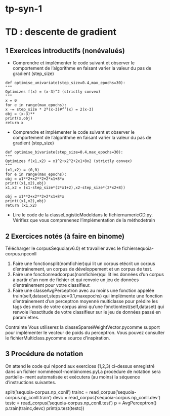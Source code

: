 # tp-syn-1

# TD : descente de gradient

## 1 Exercices introductifs (nonévalués)

- Comprendre et implémenter le code suivant et observer le comportement
    de l’algorithme en faisant varier la valeur du pas de gradient (step_size)

```
def optimise_univariate(step_size=0.4,max_epochs=30):
"""
Optimizes f(x) = (x-3)^2 (strictly convex)
"""
x = 0
for e in range(max_epochs):
x -= step_size * 2*(x-3)#f’(x) = 2(x-3)
obj = (x-3)**
print(x,obj)
return x
```
- Comprendre et implémenter le code suivant et observer le comportement
    de l’algorithme en faisant varier la valeur du pas de gradient (step_size)

```
def optimise_bivariate(step_size=0.4,max_epochs=30):
"""
Optimizes f(x1,x2) = x1^2+x2^2+2x1+8x2 (strictly convex)
"""
(x1,x2) = (0,0)
for e in range(max_epochs):
obj = x1**2+x2**2+2*x1+8*x
print((x1,x2),obj)
x1,x2 = (x1-step_size*(2*x1+2),x2-step_size*(2*x2+8))
```
```
obj = x1**2+x2**2+2*x1+8*x
print((x1,x2),obj)
return (x1,x2)
```
- Lire le code de la classeLogisticModeldans le fichiernumericGD.py.
    Vérifiez que vous comprenenez l’implémentation de la méthodetrain

## 2 Exercices notés (à faire en binome)

Télécharger le corpusSequoia(v6.0) et travailler avec le fichiersequoia-corpus.npconll

1. Faire une fonctionsplit(nomfichier)qui lit un corpus etécrit un corpus
    d’entrainement, un corpus de développement et un corpus de test.
2. Faire une fonctionreadcorpus(nomfichier)qui lit les données d’un
    corpus à partir d’un nom de fichier et qui renvoie un jeu de données
    d’entrainement pour votre classifieur.
3. Faire une classeAvgPerceptron avec au moins une fonction appelée
    train(self,dataset,stepsize=0.1,maxepochs) qui implémente une
    fonction d’entrainement d’un perceptron moyenné multiclasse pour prédire
    les tags des mots de votre corpus ainsi qu’une fonctiontest(self,dataset)
    qui renvoie l’exactitude de votre classifieur sur le jeu de données passé en
    param`etres.

Contrainte Vous utiliserez la classeSparseWeightVector.pycomme support
pour implémenter le vecteur de poids du perceptron. Vous pouvez consulter le
fichierMulticlass.pycomme source d’inspiration.

## 3 Procédure de notation

On attend le code qui répond aux exercices (1,2,3) ci-dessus enregistré dans un
fichier nomméexo1-nombinomes.pyLa procédure de notation sera partielle-
ment automatisée et exécutera (au moins) la séquence d’instructions suivantes.

split(’sequoia-corpus.np_conll’)
trainc = read_corpus(’sequoia-corpus.np_conll.train’)
devc = read_corpus(’sequoia-corpus.np_conll.dev’)
testc = read_corpus(’sequoia-corpus.np_conll.test’)
p = AvgPerceptron()
p.train(trainc,devc)
print(p.test(testc))
